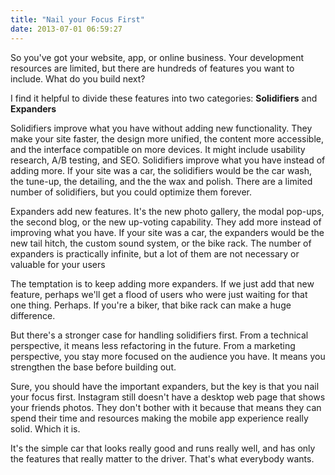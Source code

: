 ```yaml
---
title: "Nail your Focus First"
date: 2013-07-01 06:59:27
---
```


So you've got your website, app, or online business. Your development resources are limited, but there are hundreds of features you want to include. What do you build next?

I find it helpful to divide these features into two categories: **Solidifiers** and **Expanders**

Solidifiers improve what you have without adding new functionality. They make your site faster, the design more unified, the content more accessible, and the interface compatible on more devices. It might include usability research, A/B testing, and SEO. Solidifiers improve what you have instead of adding more. If your site was a car, the solidifiers would be the car wash, the tune-up, the detailing, and the the wax and polish. There are a limited number of solidifiers, but you could optimize them forever.

Expanders add new features. It's the new photo gallery, the modal pop-ups, the second blog, or the new up-voting capability. They add more instead of improving what you have. If your site was a car, the expanders would be the new tail hitch, the custom sound system, or the bike rack. The number of expanders is practically infinite, but a lot of them are not necessary or valuable for your users

The temptation is to keep adding more expanders. If we just add that new feature, perhaps we'll get a flood of users who were just waiting for that one thing. Perhaps. If you're a biker, that bike rack can make a huge difference.

But there's a stronger case for handling solidifiers first. From a technical perspective, it means less refactoring in the future. From a marketing perspective, you stay more focused on the audience you have. It means you strengthen the base before building out.

Sure, you should have the important expanders, but the key is that you nail your focus first. Instagram still doesn't have a desktop web page that shows your friends photos. They don't bother with it because that means they can spend their time and resources making the mobile app experience really solid. Which it is.

It's the simple car that looks really good and runs really well, and has only the features that really matter to the driver. That's what everybody wants.
